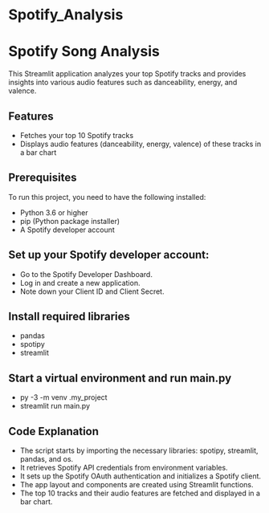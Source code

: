 # Spotify_Analysis
# Spotify Song Analysis

This Streamlit application analyzes your top Spotify tracks and provides insights into various audio features such as danceability, energy, and valence.

## Features

- Fetches your top 10 Spotify tracks
- Displays audio features (danceability, energy, valence) of these tracks in a bar chart

## Prerequisites

To run this project, you need to have the following installed:

- Python 3.6 or higher
- pip (Python package installer)
- A Spotify developer account

## Set up your Spotify developer account:

- Go to the Spotify Developer Dashboard.
- Log in and create a new application.
- Note down your Client ID and Client Secret.

## Install required libraries
- pandas
- spotipy
- streamlit
## Start a virtual environment and run main.py
- py -3 -m venv .my_project
- streamlit run main.py
## Code Explanation
- The script starts by importing the necessary libraries: spotipy, streamlit, pandas, and os.
- It retrieves Spotify API credentials from environment variables.
- It sets up the Spotify OAuth authentication and initializes a Spotify client.
- The app layout and components are created using Streamlit functions.
- The top 10 tracks and their audio features are fetched and displayed in a bar chart.
